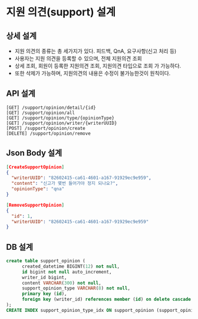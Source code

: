 # 지원 의견(support) 설계

## 상세 설계
* 지원 의견의 종류는 총 세가지가 있다. 피드백, QnA, 요구사항(신고 처리 등)
* 사용자는 지원 의견을 등록할 수 있으며, 전체 지원의견 조회
* 상세 조회, 회원이 등록한 지원의견 조회, 지원의견 타입으로 조회 가 가능하다.
* 또한 삭제가 가능하며, 지원의견의 내용은 수정이 불가능한것이 원칙이다.

## API 설계
```
[GET] /support/opinion/detail/{id}
[GET] /support/opinion/all
[GET] /support/opinion/type/{opinionType}
[GET] /support/opinion/writer/{writerUUID}
[POST] /support/opinion/create
[DELETE] /support/opinion/remove
```

## Json Body 설계
```json
[CreateSupportOpinion]
{
  "writerUUID": "82602415-ca61-4601-a167-91929ec9e959",
  "content": "신고가 몇번 들어가야 정지 되나요?",
  "opinionType": "qna"
}

[RemoveSupportOpinion]
{
  "id": 1,
  "writerUUID": "82602415-ca61-4601-a167-91929ec9e959"
}
```

## DB 설계
```sql
create table support_opinion (
      created_datetime BIGINT(12) not null,
      id bigint not null auto_increment,
      writer_id bigint,
      content VARCHAR(300) not null,
      support_opinion_type VARCHAR(8) not null,
      primary key (id),
      foreign key (writer_id) references member (id) on delete cascade
);
CREATE INDEX support_opinion_type_idx ON support_opinion (support_opinion_type);
```